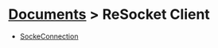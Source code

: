 # [Documents](https://github.com/Tidominer/ReSocket/blob/main/Documents/Documents.md) > ReSocket Client
<ul>
  <li> <a href="https://github.com/Tidominer/ReSocket/blob/main/Documents/ReSocketClient/SockeConnection.md">SockeConnection</a> </li>
</ul>
